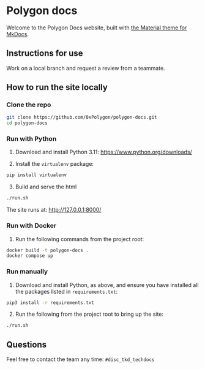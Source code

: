 # Polygon docs

Welcome to the Polygon Docs website, built with [the Material theme for MkDocs](https://squidfunk.github.io/mkdocs-material/).

## Instructions for use

Work on a local branch and request a review from a teammate.

## How to run the site locally

### Clone the repo

```sh
git clone https://github.com/0xPolygon/polygon-docs.git
cd polygon-docs
```

### Run with Python

1. Download and install Python 3.11: https://www.python.org/downloads/

2. Install the `virtualenv` package:

```sh
pip install virtualenv
```

3. Build and serve the html

```sh
./run.sh
```

The site runs at: http://127.0.0.1:8000/

### Run with Docker

1. Run the following commands from the project root:

```sh
docker build -t polygon-docs .
docker compose up
```

### Run manually

1. Download and install Python, as above, and ensure you have installed all the packages listed in `requirements.txt`:

```sh
pip3 install -r requirements.txt
```

2. Run the following from the project root to bring up the site:

```sh
./run.sh
```

## Questions

Feel free to contact the team any time: `#disc_tkd_techdocs`
